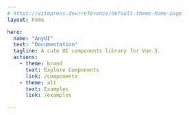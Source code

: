 ```yaml
---
# https://vitepress.dev/reference/default-theme-home-page
layout: home

hero:
  name: "AnyUI"
  text: "Documentation"
  tagline: A cute UI components library for Vue 3.
  actions:
    - theme: brand
      text: Explore Components
      link: /components
    - theme: alt
      text: Examples
      link: /examples

---
```


